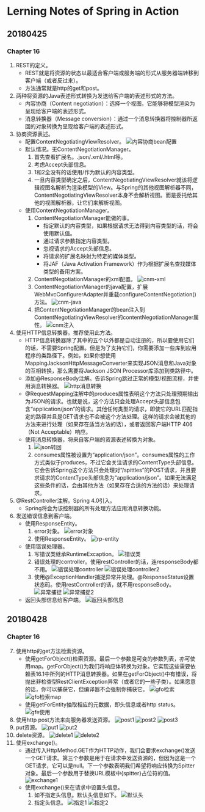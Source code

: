 # Lerning Notes of Spring in Action

## 20180425
### Chapter 16
1. REST的定义。
    - REST就是将资源的状态以最适合客户端或服务端的形式从服务器端转移到客户端（或者反过来）。
    - 方法通常就是http的get和post。
2. 两种将资源的Java表述形式转换为发送给客户端的表述形式的方法。
    - 内容协商（Content negotiation）：选择一个视图，它能够将模型渲染为呈现给客户端的表述形式。
    - 消息转换器（Message conversion）：通过一个消息转换器将控制器所返回的对象转换为呈现给客户端的表述形式。
3. 协商资源表述。
    - 配置ContentNegotiatingViewResolver。
    ![内容协商bean配置](https://ws1.sinaimg.cn/large/e2989da6ly1fqoqk8giutj20f2034t8u.jpg)
    - 默认情况。无ContentNegotiationManager。
        1. 首先查看扩展名。.json/.xml/.html等。
        2. 考虑Accept头部信息。
        3. 1和2全没有的话使用/作为默认的内容类型。
        4. 一旦内容类型确定之后，ContentNegotiatingViewResolver就该将逻辑视图名解析为渲染模型的View。与Spring的其他视图解析器不同，ContentNegotiatingViewResolver本身不会解析视图。而是委托给其他的视图解析器，让它们来解析视图。
    - 使用ContentNegotiationManager。
        1. ContentNegotiationManager能做的事。
            - 指定默认的内容类型，如果根据请求无法得到内容类型的话，将会使用默认值。
            - 通过请求参数指定内容类型。
            - 忽视请求的Accept头部信息。
            - 将请求的扩展名映射为特定的媒体类型。
            - 将JAF（Java Activation Framework）作为根据扩展名查找媒体类型的备用方案。
        2. ContentNegotiationManager的xml配置。
        ![cnm-xml](https://ws1.sinaimg.cn/large/e2989da6ly1fqow5vkma5j20mq02qdg9.jpg)
        3. ContentNegotiationManager的java配置，扩展WebMvcConfigurerAdapter并重载configureContentNegotiation()方法。
        ![cnm-java](https://ws1.sinaimg.cn/large/e2989da6ly1fqow8n8y9gj20jd03ot94.jpg)
        4. 把ContentNegotiationManager的bean注入到ContentNegotiatingViewResolver的contentNegotiationManager属性。
        ![cnm注入](https://ws1.sinaimg.cn/large/e2989da6ly1fqowagdp09j20le04s0tc.jpg)
4. 使用HTTP信息转换器。推荐使用此方法。
    - HTTP信息转换器除了其中的五个以外都是自动注册的，所以要使用它们的话，不需要Spring配置。但是为了支持它们，你需要添加一些库到应用程序的类路径下。例如，如果你想使用MappingJacksonHttpMessageConverter来实现JSON消息和Java对象的互相转换，那么需要将Jackson JSON Processor库添加到类路径中。
    - 添加@ResponseBody注解。告诉Spring跳过正常的模型/视图流程，并使用消息转换器。
    ![http消息转换](https://ws1.sinaimg.cn/large/e2989da6ly1fqoxi6s42dj20lc061tav.jpg)
    - @RequestMapping注解中的produces属性表明这个方法只处理预期输出为JSON的请求。也就是说，这个方法只会处理Accept头部信息包含“application/json”的请求。其他任何类型的请求，即使它的URL匹配指定的路径并且是GET请求也不会被这个方法处理。这样的请求会被其他的方法来进行处理（如果存在适当方法的话），或者返回客户端HTTP 406（Not Acceptable）响应。
    - 使用消息转换器，将来自客户端的资源表述转换为对象。
        1. ![json转回](https://ws1.sinaimg.cn/large/e2989da6ly1fqoxrikziqj20hm04swf2.jpg)
        2. consumes属性被设置为“application/json”。consumes属性的工作方式类似于produces，不过它会关注请求的ContentType头部信息。它会告诉Spring这个方法只会处理对“/spittles”的POST请求，并且要求请求的ContentType头部信息为“application/json”。如果无法满足这些条件的话，会由其他方法（如果存在合适的方法的话）来处理请求。
5. @RestController注解。Spring 4.0引入。
    - Spring将会为该控制器的所有处理方法应用消息转换功能。
6. 发送错误信息到客户端。
    - 使用ResponseEntity。
        1. error对象。
        ![error对象](https://ws1.sinaimg.cn/large/e2989da6ly1fqoz6vrlz7j20d40a80tg.jpg)
        2. 使用ResponseEntity。
        ![rp-entity](https://ws1.sinaimg.cn/large/e2989da6ly1fqoz7sqbj6j20kd0623zp.jpg)
    - 使用错误处理器。
        1. 写错误类继承RuntimeExcaption。
        ![错误类](https://ws1.sinaimg.cn/large/e2989da6ly1fqozjwm4bmj20ka06bq3n.jpg)
        2. 错误处理的controller。使用restController的话，连responseBody都不用。
        ![错误处理controller](https://ws1.sinaimg.cn/large/e2989da6ly1fqozlba3i8j20l104bmxy.jpg)
        ![错误处理controller2](https://ws1.sinaimg.cn/large/e2989da6ly1fqoznih0r3j20ky042dgm.jpg)
        3. 使用@ExceptionHandler捕捉异常并处理。@ResponseStatus设置状态码。使用restController的话，就不用responseBody。
        ![异常捕捉](https://ws1.sinaimg.cn/large/e2989da6ly1fqoztsjaljj20mn047mxy.jpg)
        ![异常捕捉2](https://ws1.sinaimg.cn/large/e2989da6ly1fqozv8dvrsj20jy042wf9.jpg)
    - 返回头部信息给客户端。
    ![返回头部信息](https://ws1.sinaimg.cn/large/e2989da6ly1fqp0ga2qhkj20li0dqtcv.jpg)

## 20180428
### Chapter 16
7. 使用http的get方法检索资源。
    - 使用getForObject()检索资源。最后一个参数是可变的参数列表，亦可使用map。getForObject()为我们将响应体转换为对象。它实现这些需要依赖表16.1中所列的HTTP消息转换器。如果在getForObject()中有错误，将抛出非检查型RestClientException异常（或者它的一些子类）。如果愿意的话，你可以捕获它，但编译器不会强制你捕获它。
    ![gfo检索](https://ws1.sinaimg.cn/large/e2989da6ly1fqs5ff8jgfj20kq03gq3f.jpg)
    ![gfo检索map](https://ws1.sinaimg.cn/large/e2989da6ly1fqs5pg6pj1j20kz04vq3t.jpg)
    - 使用getForEntity抽取相应的元数据，即头信息或者http status。
    ![gfe使用](https://ws1.sinaimg.cn/large/e2989da6ly1fqs6l185t1j20iz074mzc.jpg)
8. 使用http post方法来向服务器发送资源。
![post1](https://ws1.sinaimg.cn/large/e2989da6ly1fqs72efg31j20ms03jgm5.jpg)
![post2](https://ws1.sinaimg.cn/large/e2989da6ly1fqs72nb1sgj20h504caat.jpg)
![post3](https://ws1.sinaimg.cn/large/e2989da6ly1fqs79ni74kj20i00430t9.jpg)
9. put资源。
![put1](https://ws1.sinaimg.cn/large/e2989da6ly1fqs6qit2mtj20lj03cjrx.jpg)
![put2](https://ws1.sinaimg.cn/large/e2989da6ly1fqs6qqqhh2j20lr04qaax.jpg)
10. delete资源。
![delete1](https://ws1.sinaimg.cn/large/e2989da6ly1fqs6ur63ykj20lu03ddg7.jpg)
![delete2](https://ws1.sinaimg.cn/large/e2989da6ly1fqs6v0csp8j20lu02yjrq.jpg)
11. 使用exchange()。
    - 通过传入HttpMethod.GET作为HTTP动作，我们会要求exchange()发送一个GET请求。第三个参数是用于在请求中发送资源的，但因为这是一个GET请求，它可以是null。下一个参数表明我们希望将响应转换为Spitter对象。最后一个参数用于替换URL模板中{spitter}占位符的值。
    ![exchange1](https://ws1.sinaimg.cn/large/e2989da6ly1fqs7h7j77dj20kb02yjrx.jpg)
    - 使用exchange()来在请求中设置头信息。
        1. 如不指定头信息。默认头信息如下。
        ![默认头](https://ws1.sinaimg.cn/large/e2989da6ly1fqs7n6g1n1j20m804f3z3.jpg)
        2. 指定头信息。
        ![指定1](https://ws1.sinaimg.cn/large/e2989da6ly1fqs7qsizvlj20l302uaal.jpg)
        ![指定2](https://ws1.sinaimg.cn/large/e2989da6ly1fqs7qya454j20l203374t.jpg)














